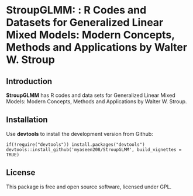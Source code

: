 # StroupGLMM: : R Codes and Datasets for Generalized Linear Mixed Models: Modern Concepts, Methods and Applications by Walter W. Stroup
## Introduction

**StroupGLMM** has R  codes and data sets for Generalized Linear Mixed Models: Modern Concepts, Methods and Applications by Walter W. Stroup. 

## Installation
Use **devtools** to install the development version from Github:

```{r}
if(!require("devtools")) install.packages("devtools")
devtools::install_github('myaseen208/StroupGLMM', build_vignettes = TRUE)
```
## License
This package is free and open source software, licensed under GPL.
